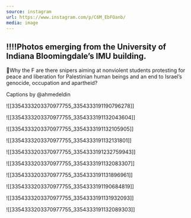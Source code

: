 ```yaml
---
source: instagram
url: https://www.instagram.com/p/C6M_EbFOanb/
media: image
---
```


## ‼️‼️Photos emerging from the University of Indiana Bloomingdale’s IMU building.

🚨Why the F are there snipers aiming at nonviolent students protesting for peace and liberation for Palestinian human beings and an end to Israel’s genocide, occupation and apartheid?

Captions by @ahmedeldin

![[3354333203370977755_3354333191190796278]]

![[3354333203370977755_3354333191132043604]]

![[3354333203370977755_3354333191132105905]]

![[3354333203370977755_3354333191132131801]]

![[3354333203370977755_3354333191232759943]]

![[3354333203370977755_3354333191132083307]]

![[3354333203370977755_3354333191131896961]]

![[3354333203370977755_3354333191190684819]]

![[3354333203370977755_3354333191131932093]]

![[3354333203370977755_3354333191132089303]]

